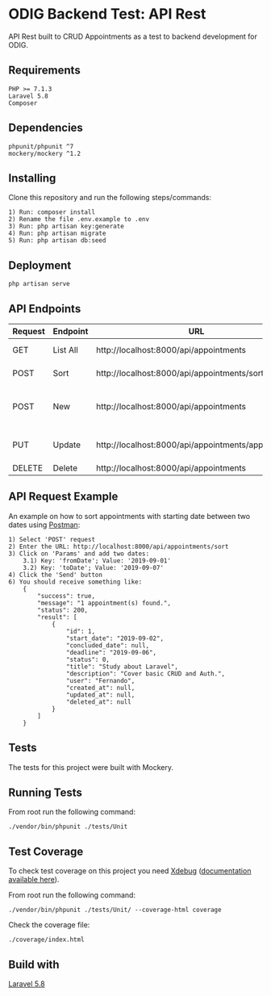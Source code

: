 # ODIG Backend Test: API Rest
API Rest built to CRUD Appointments as a test to backend development for ODIG.

## Requirements
```
PHP >= 7.1.3
Laravel 5.8
Composer
```

## Dependencies
```
phpunit/phpunit ^7
mockery/mockery ^1.2
```

## Installing
Clone this repository and run the following steps/commands:
```
1) Run: composer install
2) Rename the file .env.example to .env
3) Run: php artisan key:generate
4) Run: php artisan migrate
5) Run: php artisan db:seed
```

## Deployment
```
php artisan serve
```

## API Endpoints

| Request | Endpoint | URL | Parameters |
|---|---|---|---|
| GET | List All |http://localhost:8000/api/appointments | *No parameters required* |
| POST | Sort | http://localhost:8000/api/appointments/sort | fromDate; toDate |
| POST | New | http://localhost:8000/api/appointments | start_date; deadline; title; description; user |
| PUT | Update | http://localhost:8000/api/appointments/appointment | id; concluded_date; status |
| DELETE | Delete | http://localhost:8000/api/appointments | id |

## API Request Example
An example on how to sort appointments with starting date between two dates using [Postman](https://www.getpostman.com):
```
1) Select 'POST' request
2) Enter the URL: http://localhost:8000/api/appointments/sort
3) Click on 'Params' and add two dates:
	3.1) Key: 'fromDate'; Value: '2019-09-01'
	3.2) Key: 'toDate'; Value: '2019-09-07'
4) Click the 'Send' button
6) You should receive something like:
	{
	    "success": true,
	    "message": "1 appointment(s) found.",
	    "status": 200,
	    "result": [
	        {
	            "id": 1,
	            "start_date": "2019-09-02",
	            "concluded_date": null,
	            "deadline": "2019-09-06",
	            "status": 0,
	            "title": "Study about Laravel",
	            "description": "Cover basic CRUD and Auth.",
	            "user": "Fernando",
	            "created_at": null,
	            "updated_at": null,
	            "deleted_at": null
	        }
	    ]
	}
```

## Tests
The tests for this project were built with Mockery.

## Running Tests
From root run the following command:
```
./vendor/bin/phpunit ./tests/Unit
```

## Test Coverage
To check test coverage on this project you need [Xdebug](https://xdebug.org/download.php) ([documentation available here](https://xdebug.org/docs)).

From root run the following command:
```
./vendor/bin/phpunit ./tests/Unit/ --coverage-html coverage
```

Check the coverage file:
```
./coverage/index.html
```

## Build with
[Laravel 5.8](https://www.laravel.com/docs/5.8)